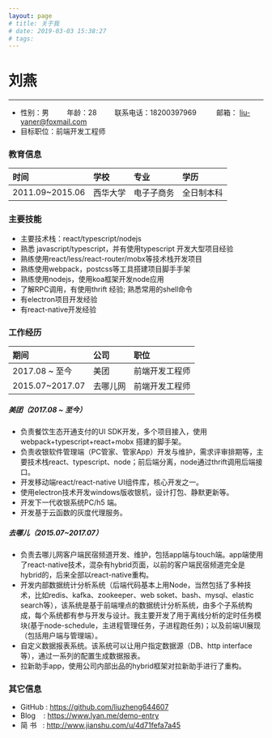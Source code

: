 ```yaml
---
layout: page
# title: 关于我
# date: 2019-03-03 15:38:27
# tags:
---
```

<!-- <div class=""><button class="print-page">打印</button></div> -->
# 刘燕
---
* 性别：男&nbsp;&nbsp;&nbsp;&nbsp;&nbsp;&nbsp;&nbsp;&nbsp;&nbsp;年龄：28 &nbsp;&nbsp;&nbsp;&nbsp;&nbsp;&nbsp;&nbsp;&nbsp;联系电话：18200397969 &nbsp;&nbsp;&nbsp;&nbsp;&nbsp;&nbsp;&nbsp;&nbsp;&nbsp;邮箱： liu-yaner@foxmail.com
* 目标职位：前端开发工程师

### 教育信息
| 时间 |  学校  | 专业 | 学历 |
| :---- |  :----  | :---- | :---- |
| 2011.09~2015.06 |  西华大学  | 电⼦子商务 | 全日制本科 |

### 主要技能
* 主要技术栈：react/typescript/nodejs
* 熟悉 javascript/typescript，并有使用typescript 开发⼤型项⽬经验
* 熟练使⽤react/less/react-router/mobx等技术栈开发项⽬
* 熟练使⽤webpack，postcss等⼯具搭建项⽬脚⼿手架
* 熟练使⽤nodejs，使⽤koa框架开发node应⽤
* 了解RPC调用，有使⽤thrift 经验; 熟悉常⽤的shell命令
* 有electron项目开发经验
* 有react-native开发经验

### 工作经历
| 期间 |  公司  | 职位 | 
| :---- |  :----  | :---- |
| 2017.08 ~ 至今 |  美团  | 前端开发工程师 |
| 2015.07~2017.07 |  去哪儿网  | 前端开发工程师 |

##### 美团（2017.08 ~ 至今）
* 负责餐饮生态开通支付的UI SDK开发，多个项目接入，使用webpack+typescript+react+mobx 搭建的脚手架。
* 负责收银软件管理端（PC管家、管家App）开发与维护，需求评审排期等，主要技术栈react、typescript、node；前后端分离，node通过thrift调用后端接口。
* 开发移动端react/react-native UI组件库，核心开发之一。
* 使用electron技术开发windows版收银机，设计打包、静默更新等。
* 开发下一代收银系统PC/h5 端。
* 开发基于云函数的灰度代理服务。

##### 去哪儿（2015.07~2017.07）
* 负责去哪儿网客户端民宿频道开发、维护，包括app端与touch端。app端使用了react-native技术，混杂有hybrid页面，以前的客户端民宿频道完全是hybrid的，后来全部以react-native重构。
* 开发内部数据统计分析系统（后端代码基本上用Node，当然包括了多种技术，比如redis、kafka、zookeeper、web soket、bash、mysql、elastic search等），该系统是基于前端埋点的数据统计分析系统，由多个子系统构成，每个系统都有参与开发与设计。我主要开发了用于离线分析的定时任务模块(基于node-schedule，主进程管理任务，子进程跑任务)；以及前端UI展现（包括用户端与管理端）。
* 自定义数据报表系统。该系统可以让用户指定数据源（DB、http interface等），通过一系列的配置生成数据报表。
* 拉新助手app，使用公司内部出品的hybrid框架对拉新助手进行了重构。

### 其它信息
* <i class="fa fa-fw fa-github"></i>GitHub&nbsp;: https://github.com/liuzheng644607
* <i class="fa fa-fw fa-globe"></i>Blog&nbsp;&nbsp;&nbsp;&nbsp;: https://www.lyan.me/demo-entry
* <i class="fa fa-fw fa-globe"></i>简 书&nbsp;&nbsp;&nbsp;: http://www.jianshu.com/u/4d71fefa7a45

<!-- <script>
  var btn = document.querySelector('.print-page');
  btn && btn.onclick = function() {
    if (typeof window.print === 'function') {
      window.print();
    } else {
      alert('windows请使用 ctrl + p，mac请使用 command+p 打印')
    }
  }
</script> -->
<style>
    .print-page {
      float: right;
      line-height: 1;
      font-size: 12px;
    }
    .container .main-inner {
      margin-top: 0;
    }
    @media print {
      .container .main-inner {
        margin-top: 0;
      }
      .header, .comments, .footer, .gt-container {
        display: none;
      }
      .comments {
        margin: 0;
      }
      .main-inner hr {
        display: block;
        height: 1px;
        border-top: 2px dashed #ddd;
        /* border-image: repeating-linear-gradient(-45deg, #fff, #fff 4px, transparent 4px, transparent 8px); */
      }
    }
    .main-inner th {
      border-bottom: 0
    }
</style>
